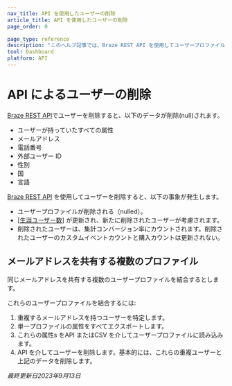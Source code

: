 ```yaml
---
nav_title: API を使用したユーザーの削除
article_title: API を使用したユーザーの削除
page_order: 0

page_type: reference
description: "このヘルプ記事では、Braze REST API を使用してユーザープロファイルを削除した場合の影響について説明します。"
tool: Dashboard
platform: API
---
```


# API によるユーザーの削除

[Braze REST API]({{site.baseurl}}/api/endpoints/user_data/#user-delete-endpoint/)でユーザーを削除すると、以下のデータが削除(null)されます。
- ユーザーが持っていたすべての属性
- メールアドレス
- 電話番号
- 外部ユーザー ID 
- 性別
- 国
- 言語

[Braze REST API]({{site.baseurl}}/api/endpoints/user_data/#user-delete-endpoint/) を使用してユーザーを削除すると、以下の事象が発生します。
- ユーザープロファイルが削除される（nulled）。
- [[生涯ユーザー数]]({{site.baseurl}}/user_guide/data_and_analytics/analytics/understanding_your_app_usage_data/#lifetime-users) が更新され、新たに削除されたユーザーが考慮されます。	
- 削除されたユーザーは、集計コンバージョン率にカウントされます。削除されたユーザーのカスタムイベントカウントと購入カウントは更新されない。

## メールアドレスを共有する複数のプロファイル

同じメールアドレスを共有する複数のユーザープロファイルを結合するとします。 

これらのユーザープロファイルを結合するには:

 1. 重複するメールアドレスを持つユーザーを特定します。 
 2. 単一プロファイルの属性をすべてエクスポートします。 
 3. これらの属性s をAPI またはCSV を介してユーザープロファイルに読み込みます。 
 4. API を介してユーザーを削除します。基本的には、これらの重複ユーザーと上記のデータを削除します。

_最終更新日2023年9月13日_

